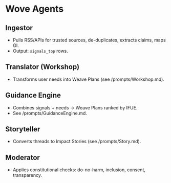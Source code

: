 # Wove Agents

## Ingestor
- Pulls RSS/APIs for trusted sources, de-duplicates, extracts claims, maps GI.
- Output: `signals_top` rows.

## Translator (Workshop)
- Transforms user needs into Weave Plans (see /prompts/Workshop.md).

## Guidance Engine
- Combines signals + needs → Weave Plans ranked by IFUE.
- See /prompts/GuidanceEngine.md.

## Storyteller
- Converts threads to Impact Stories (see /prompts/Story.md).

## Moderator
- Applies constitutional checks: do-no-harm, inclusion, consent, transparency.
